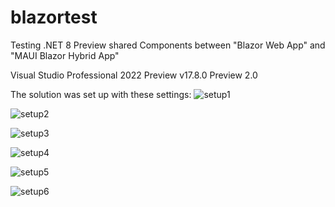 # blazortest
Testing .NET 8 Preview shared Components between "Blazor Web App" and "MAUI Blazor Hybrid App"

Visual Studio Professional 2022 Preview
v17.8.0 Preview 2.0


The solution was set up with these settings:
![setup1](https://github.com/anaximandus/blazortest/assets/23137922/9eefca41-e8d6-451c-88a2-74d23cf7a127)

![setup2](https://github.com/anaximandus/blazortest/assets/23137922/327053e5-977b-4978-a99c-60ace2e775cb)

![setup3](https://github.com/anaximandus/blazortest/assets/23137922/ae68009e-688a-4615-a857-1d764f9d0b1e)

![setup4](https://github.com/anaximandus/blazortest/assets/23137922/50698f72-666a-4475-85a1-6eb078c16d4a)

![setup5](https://github.com/anaximandus/blazortest/assets/23137922/188acc00-3002-4e95-b52b-d25e502c4d3a)

![setup6](https://github.com/anaximandus/blazortest/assets/23137922/a8bddaab-b702-450c-acdc-0ba846c64ff4)
